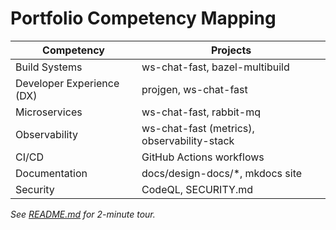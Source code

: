 # Portfolio Competency Mapping

| Competency                | Projects                                       |
|---------------------------|------------------------------------------------|
| Build Systems             | ws-chat-fast, bazel-multibuild                 |
| Developer Experience (DX) | projgen, ws-chat-fast                          |
| Microservices             | ws-chat-fast, rabbit-mq                        |
| Observability             | ws-chat-fast (metrics), observability-stack    |
| CI/CD                     | GitHub Actions workflows                       |
| Documentation             | docs/design-docs/*, mkdocs site                |
| Security                  | CodeQL, SECURITY.md                             |

*See [README.md](README.md#portfolio-competency-mapping) for 2-minute tour.*